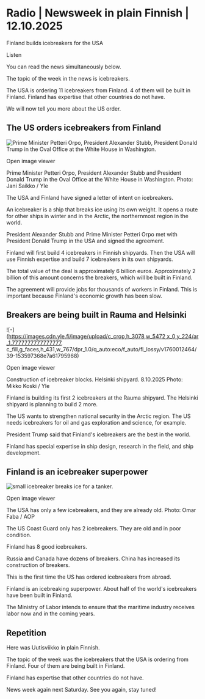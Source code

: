 # Radio | Newsweek in plain Finnish | 12.10.2025

Finland builds icebreakers for the USA

Listen

You can read the news simultaneously below.

The topic of the week in the news is icebreakers.

The USA is ordering 11 icebreakers from Finland. 4 of them will be built in Finland. Finland has expertise that other countries do not have.

We will now tell you more about the US order.

## The US orders icebreakers from Finland

![Prime Minister Petteri Orpo, President Alexander Stubb, President Donald Trump in the Oval Office at the White House in Washington.](https://images.cdn.yle.fi/image/upload/c_crop,h_3375,w_6000,x_0,y_318/ar_1.777777777777777,c_fill,g_faces,h_431,w_767/dpr_1.0/q_auto:eco/f_auto/fl_lossy/v1760064749/39-153632668e872f42605a)

Open image viewer

Prime Minister Petteri Orpo, President Alexander Stubb and President Donald Trump in the Oval Office at the White House in Washington. Photo: Jani Saikko / Yle

The USA and Finland have signed a letter of intent on icebreakers.

An icebreaker is a ship that breaks ice using its own weight. It opens a route for other ships in winter and in the Arctic, the northernmost region in the world.

President Alexander Stubb and Prime Minister Petteri Orpo met with President Donald Trump in the USA and signed the agreement.

Finland will first build 4 icebreakers in Finnish shipyards. Then the USA will use Finnish expertise and build 7 icebreakers in its own shipyards.

The total value of the deal is approximately 6 billion euros. Approximately 2 billion of this amount concerns the breakers, which will be built in Finland.

The agreement will provide jobs for thousands of workers in Finland. This is important because Finland's economic growth has been slow.

## Breakers are being built in Rauma and Helsinki

![-](https://images.cdn.yle.fi/image/upload/c_crop,h_3078,w_5472,x_0,y_224/ar_1.7777777777777777, c_fill,g_faces,h_431,w_767/dpr_1.0/q_auto:eco/f_auto/fl_lossy/v1760012464/39-153597368e7a61795968)

Open image viewer

Construction of icebreaker blocks. Helsinki shipyard. 8.10.2025 Photo: Mikko Koski / Yle

Finland is building its first 2 icebreakers at the Rauma shipyard. The Helsinki shipyard is planning to build 2 more.

The US wants to strengthen national security in the Arctic region. The US needs icebreakers for oil and gas exploration and science, for example.

President Trump said that Finland's icebreakers are the best in the world.

Finland has special expertise in ship design, research in the field, and ship development.

## Finland is an icebreaker superpower

![small icebreaker breaks ice for a tanker.](https://images.cdn.yle.fi/image/upload/c_crop,h_2120,w_3769,x_0,y_1576/ar_1.777777777777777,c_fill,g_faces,h_431,w_767/dpr_1.0/q_auto:eco/f_auto/fl_lossy/v1738172806/39-1413890679a69053f7b2)

Open image viewer

The USA has only a few icebreakers, and they are already old. Photo: Omar Faba / AOP

The US Coast Guard only has 2 icebreakers. They are old and in poor condition.

Finland has 8 good icebreakers.

Russia and Canada have dozens of breakers. China has increased its construction of breakers.

This is the first time the US has ordered icebreakers from abroad.

Finland is an icebreaking superpower. About half of the world's icebreakers have been built in Finland.

The Ministry of Labor intends to ensure that the maritime industry receives labor now and in the coming years.

## Repetition

Here was Uutisviikko in plain Finnish.

The topic of the week was the icebreakers that the USA is ordering from Finland. Four of them are being built in Finland.

Finland has expertise that other countries do not have.

News week again next Saturday. See you again, stay tuned!
